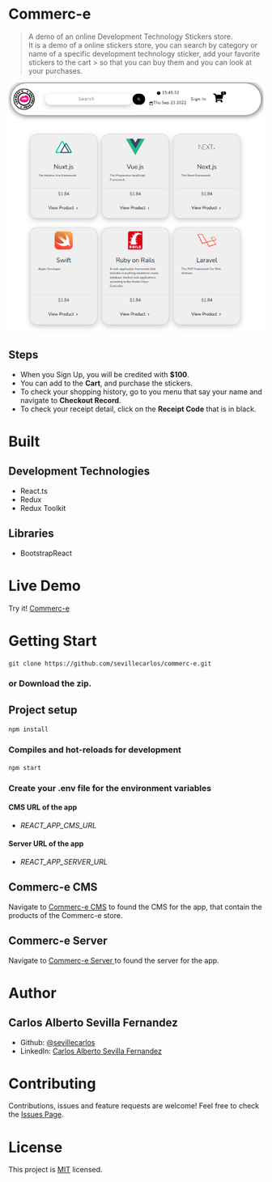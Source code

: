 # Commerc-e
> A demo of an online Development Technology Stickers store. <br/>
> It is a demo of a online stickers store, you can search by category or name of a specific development technology sticker, add your favorite stickers to the cart > so that you can buy them and you can look at your purchases.

![Commerc-e!](/assets/images/commerc-e-image.png "Commerc-e")

## Steps
* When you Sign Up, you will be credited with **$100**.
* You can add to the **Cart**, and purchase the stickers.
* To check your shopping history, go to you menu that say your name and navigate to **Checkout Record**.
* To check your receipt detail, click on the **Receipt Code** that is in black.

# Built
## Development Technologies
- React.ts 
- Redux
- Redux Toolkit
## Libraries
- BootstrapReact
# Live Demo
Try it! [Commerc-e ](https://commerc-e.netlify.app/)

# Getting Start
```
git clone https://github.com/sevillecarlos/commerc-e.git
```
### or Download the zip.
## Project setup
```
npm install
```
### Compiles and hot-reloads for development
```
npm start
```
### Create your .env file for the environment variables
#### CMS URL of the app
* *REACT_APP_CMS_URL*
#### Server URL of the app
* *REACT_APP_SERVER_URL*

## Commerc-e CMS
Navigate to [Commerc-e CMS](https://github.com/sevillecarlos/commerc-e-cms) to found the CMS for the app, that contain the products of the Commerc-e store.

## Commerc-e Server
Navigate to [Commerc-e Server ](https://github.com/sevillecarlos/commerc-e-server) to found the server for the app.


# Author
## Carlos Alberto Sevilla Fernandez
* Github: [@sevillecarlos](https://github.com/sevillecarlos)
* LinkedIn: [Carlos Alberto Sevilla Fernandez](https://github.com/sevillecarlos)

# Contributing
Contributions, issues and feature requests are welcome!
Feel free to check the [Issues Page](https://github.com/sevillecarlos/commerc-e/issues).

# License
This project is [MIT](https://opensource.org/licenses/MIT) licensed.



